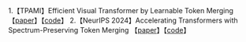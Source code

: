 1.【TPAMI】Efficient Visual Transformer by Learnable Token Merging 【[paper](https://arxiv.org/abs/2407.15219)】【[code](https://github.com/Statistical-Deep-Learning/LTM)】
2.【NeurIPS 2024】Accelerating Transformers with Spectrum-Preserving Token Merging 【[paper](https://arxiv.org/abs/2405.16148)】【[code](https://github.com/hchautran/PiToMe)】
